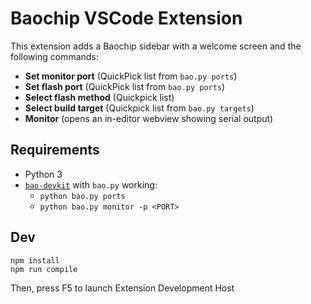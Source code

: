 # Baochip VSCode Extension

This extension adds a Baochip sidebar with a welcome screen and the following commands:
- **Set monitor port** (QuickPick list from `bao.py ports`)
- **Set flash port** (QuickPick list from `bao.py ports`)
- **Select flash method** (Quickpick list)
- **Select build target** (Quickpick list from `bao.py targets`)
- **Monitor** (opens an in-editor webview showing serial output)

## Requirements
- Python 3
- [`bao-devkit`](https://github.com/baochip/bao-devkit) with `bao.py` working:
  - `python bao.py ports`
  - `python bao.py monitor -p <PORT>`

## Dev

```
npm install
npm run compile
```
Then, press F5 to launch Extension Development Host